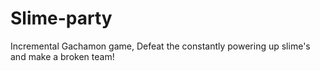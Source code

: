 # Slime-party
Incremental Gachamon game, Defeat the constantly powering up slime's and make a broken team!
